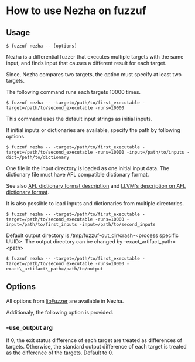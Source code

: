 # How to use Nezha on fuzzuf

## Usage

```
$ fuzzuf nezha -- [options]
```

Nezha is a differential fuzzer that executes multiple targets with the same input, and finds input that causes a different result for each target.

Since, Nezha compares two targets, the option must specify at least two targets.

The following command runs each targets 10000 times.

```
$ fuzzuf nezha -- -target=/path/to/first_executable -target=/path/to/second_executable -runs=10000
```

This command uses the default input strings as initial inputs.

If initial inputs or dictionaries are available, specify the path by following options.

```
$ fuzzuf nezha -- -target=/path/to/first_executable -target=/path/to/second_executable -runs=10000 -input=/path/to/inputs -dict=/path/to/dictionary
```

One file in the input directory is loaded as one initial input data.
The dictionary file must have AFL compatible dictionary format.

See also [AFL dictionary format description](https://github.com/google/afl/blob/master/dictionaries/README.dictionaries) and [LLVM's description on AFL dictionary format](https://llvm.org/docs/LibFuzzer.html#dictionaries).

It is also possible to load inputs and dictionaries from multiple directories.

```
$ fuzzuf nezha -- -target=/path/to/first_executable -target=/path/to/second_executable -runs=10000 -input=/path/to/first_inputs -input=/path/to/second_inputs
```

Default output directory is /tmp/fuzzuf-out\_dir/crash-\<process specific UUID\>. The output directory can be changed by -exact\_artifact\_path=\<path\>

```
$ fuzzuf nezha -- -target=/path/to/first_executable -target=/path/to/second_executable -runs=10000 -exact\_artifact\_path=/path/to/output
```

## Options

All options from [libFuzzer](/docs/algorithms/libfuzzer/manual.md) are available in Nezha.

Additionaly, the following option is provided.

### -use\_output arg

If 0, the exit status difference of each target are treated as differences of targets. Otherwise, the standard output difference of each target is treated as the difference of the targets. Default to 0.

